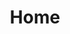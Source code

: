 ---
title: Home
seo:
  page_title: Construction Company in Kaukauna, WI
  meta_description: With 40+ years of experience, Fox Structures is your go-to construction company for large-scale commercial and agricultural construction in Northeast Wisconsin.
  featured_image: /uploads/fox-structures-website-preview.jpg
hero:
  enabled: true
  heading: Design, Welding and Construction Services in Northeast WI
  video: /uploads/fox-structures-drone-video.mp4
  button:
    enabled: true
    button_url: /portfolio/
    button_text: See Our Work
    open_in_new_tab: false
  button_2:
    enabled: true
    button_url: /careers/
    button_text: Join Our Team
    open_in_new_tab: false
intro:
  enabled: true
  heading: Quality Structures Built to Last
  body: >-
    Fox Structures has provided the highest quality design and construction services throughout Northeast Wisconsin for over 40 years. Known for our large-scale construction capabilities, our expert team is committed to using design savvy, attention to detail and unbeatable customer satisfaction to build structures and relationships that last. It’s no surprise that 80% of our business comes from repeat customers! 


    [Take a look at some of our impressive projects](/portfolio/) and see for yourself [why we’re the right builder for you](/are-we-the-builder-for-you/).
  button:
    enabled: true
    button_url: /about/
    button_text: Learn more about Fox Structures
    open_in_new_tab: false
  button_2:
    enabled: false
    button_url:
    button_text:
    open_in_new_tab: false
  image:
    enabled: true
    image_url: /uploads/water-rite-remodel-square.jpg
    image_alt:
  image_2:
    enabled: true
    image_url: /uploads/forest-brook-farms.jpg
    image_alt:
experts_in_construction: 
  enabled: true
  heading: Experts in Commercial and Agricultural Construction
  body: >-
    Large-scale construction projects are where we excel. From commercial **office spaces** and mini-warehouses to pole barns, milking parlors and equestrian riding arenas, our expert construction team has designed and built it all. 


    If you’ve got a large-scale building project to complete, Fox Structures has the specialty equipment and expertise to make it happen—on your budget and timeline. Contact us today and learn how we build with you in mind!
  button:
    enabled: true
    button_url: /contact/
    button_text: Get in Touch
    open_in_new_tab: false
join_our_team: 
  enabled: true
  heading: Join Our Team
  body: >-
    Looking to hone your construction expertise with a great team? View our open positions and apply today!
  image:
    enabled: true
    image_url: /uploads/hiring-image-3.jpg
    image_alt:
  button:
    enabled: true
    button_url: /careers/
    button_text: View Careers
    open_in_new_tab: false
---